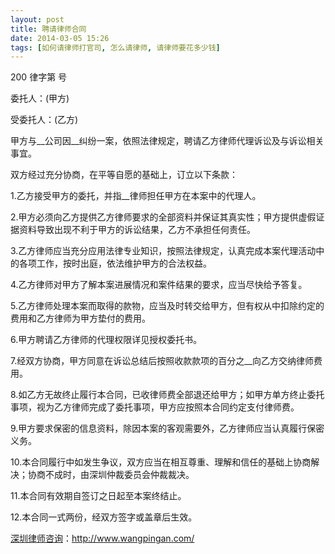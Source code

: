 ```yaml
---
layout: post
title: 聘请律师合同
date: 2014-03-05 15:26
tags: [如何请律师打官司, 怎么请律师, 请律师要花多少钱]
---
```

200 律字第 号

委托人：(甲方)

受委托人：(乙方)

甲方与__公司因__纠纷一案，依照法律规定，聘请乙方律师代理诉讼及与诉讼相关事宜。

双方经过充分协商，在平等自愿的基础上，订立以下条款：

1.乙方接受甲方的委托，并指__律师担任甲方在本案中的代理人。

2.甲方必须向乙方提供乙方律师要求的全部资料并保证其真实性；甲方提供虚假证据资料导致出现不利于甲方的诉讼结果，乙方不承担任何责任。

3.乙方律师应当充分应用法律专业知识，按照法律规定，认真完成本案代理活动中的各项工作，按时出庭，依法维护甲方的合法权益。

4.乙方律师对甲方了解本案进展情况和案件结果的要求，应当尽快给予答复。

5.乙方律师处理本案而取得的款物，应当及时转交给甲方，但有权从中扣除约定的费用和乙方律师为甲方垫付的费用。

6.甲方聘请乙方律师的代理权限详见授权委托书。

7.经双方协商，甲方同意在诉讼总结后按照收款款项的百分之__向乙方交纳律师费用。

8.如乙方无故终止履行本合同，已收律师费全部退还给甲方；如甲方单方终止委托事项，视为乙方律师完成了委托事项，甲方应按照本合同约定支付律师费。

9.甲方要求保密的信息资料，除因本案的客观需要外，乙方律师应当认真履行保密义务。

10.本合同履行中如发生争议，双方应当在相互尊重、理解和信任的基础上协商解决；协商不成时，由深圳仲裁委员会仲裁裁决。

11.本合同有效期自签订之日起至本案终结止。

12.本合同一式两份，经双方签字或盖章后生效。

<a href="http://www.wangpingan.com/">深圳律师咨询</a>：<a href="http://www.wangpingan.com/">http://www.wangpingan.com/</a>

